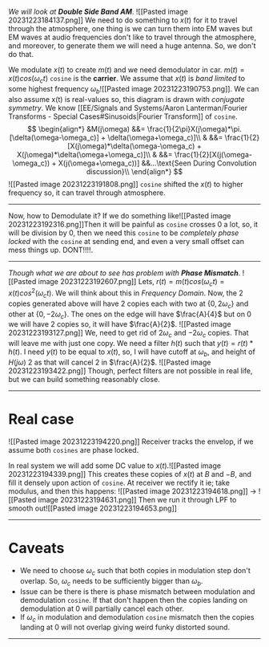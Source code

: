 *We will look at **Double Side Band AM***.
![[Pasted image 20231223184137.png]]
We need to do something to $x(t)$ for it to travel through the atmosphere, one thing is we can turn them into EM waves but EM waves at audio frequencies don't like to travel through the atmosphere, and moreover, to generate them we will need a huge antenna. So, we don't do that.

We modulate $x(t)$ to create $m(t)$ and we need demodulator in car.
$m(t) = x(t) cos(\omega_c t)$
`cosine` is the **carrier**.
We assume that $x(t)$ is *band limited* to some highest frequency $\omega_b$![[Pasted image 20231223190753.png]].
We can also assume x(t) is real-values so, this diagram is drawn with *conjugate symmetry*.
We know [[EE/Signals and Systems/Aaron Lanterman/Fourier Transforms - Special Cases#Sinusoids|Fourier Transform]] of `cosine`.
$$
\begin{align*}
&M(j\omega) &&= \frac{1}{2\pi}X(j\omega)*\pi.[\delta(\omega-\omega_c)] + \delta(\omega+\omega_c)]\\
& &&= \frac{1}{2}[X(j\omega)*\delta(\omega-\omega_c) + X(j\omega)*\delta(\omega+\omega_c)]\\
& &&= \frac{1}{2}[X(j(\omega-\omega_c)) + X(j(\omega+\omega_c))] &&...\text{Seen During Convolution discussion}\\
\end{align*}
$$
![[Pasted image 20231223191808.png]]
`cosine` shifted the $x(t)$ to higher frequency so, it can travel through atmosphere.
***
Now, how to Demodulate it?
If we do something like![[Pasted image 20231223192316.png]]Then it will be painful as `cosine` crosses $0$ a lot, so, it will be division by $0$, then we need this `cosine` to be *completely phase locked* with the `cosine` at sending end, and even a very small offset can mess things up. DONT!!!!.
***
*Though what we are about to see has problem with **Phase Mismatch***.
![[Pasted image 20231223192607.png]]
Lets, $r(t) = m(t)cos(\omega_ct) = x(t)cos^2(\omega_ct)$.
We will think about this in *Frequency Domain*.
Now, the $2$ copies generated above will have $2$ copies each with two at $\{0, 2\omega_c\}$ and other at 
$\{0, -2\omega_c\}$. The ones on the edge will have $\frac{A}{4}$ but on $0$ we will have $2$ copies so, it will have $\frac{A}{2}$.
![[Pasted image 20231223193127.png]]
We, need to get rid of $2\omega_c$ and $-2\omega_c$ copies. That will leave me with just one copy.
We need a filter $h(t)$ such that $y(t) = r(t)*h(t)$. I need $y(t)$ to be equal to $x(t)$, so, I will have cutoff at $\omega_b$, and height of $H(j\omega)$ $2$ as that will cancel $2$ in $\frac{A}{2}$.
![[Pasted image 20231223193422.png]]
Though, perfect filters are not possible in real life, but we can build something reasonably close.
***
# Real case
![[Pasted image 20231223194220.png]]
Receiver tracks the envelop, if we assume both `cosines` are phase locked.

In real system we will add some DC value to $x(t)$.![[Pasted image 20231223194339.png]]
This creates these copies of $x(t)$ at $B$ and $-B$, and fill it densely upon action of `cosine`.
At receiver we rectify it ie; take modulus, and then this happens:
![[Pasted image 20231223194618.png]] -> ![[Pasted image 20231223194631.png]]
Then we run it through LPF to smooth out![[Pasted image 20231223194653.png]]
***
# Caveats
-  We need to choose $\omega_c$ such that both copies in modulation step don't overlap. So, $\omega_c$ needs to be sufficiently bigger than $\omega_b$.
- Issue can be there is there is phase mismatch between modulation and demodulation `cosine`. If that don't happen then the copies landing on demodulation at $0$ will partially cancel each other.
- If $\omega_c$ in modulation and demodulation `cosine` mismatch then the copies landing at $0$ will not overlap giving weird funky distorted sound.
***




